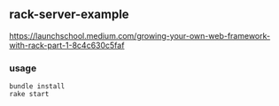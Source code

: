 ## rack-server-example

https://launchschool.medium.com/growing-your-own-web-framework-with-rack-part-1-8c4c630c5faf

### usage

```
bundle install
rake start
```